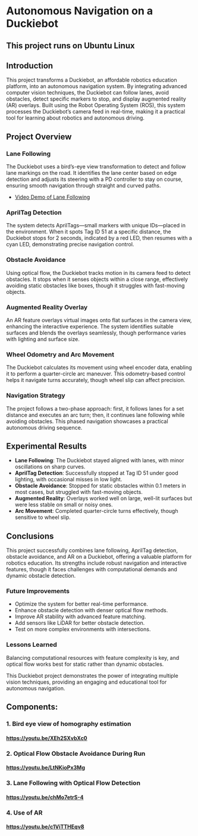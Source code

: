 # Autonomous Navigation on a Duckiebot
## This project runs on Ubuntu Linux

## Introduction
This project transforms a Duckiebot, an affordable robotics education platform, into an autonomous navigation system. By integrating advanced computer vision techniques, the Duckiebot can follow lanes, avoid obstacles, detect specific markers to stop, and display augmented reality (AR) overlays. Built using the Robot Operating System (ROS), this system processes the Duckiebot’s camera feed in real-time, making it a practical tool for learning about robotics and autonomous driving.

## Project Overview

### Lane Following
The Duckiebot uses a bird’s-eye view transformation to detect and follow lane markings on the road. It identifies the lane center based on edge detection and adjusts its steering with a PD controller to stay on course, ensuring smooth navigation through straight and curved paths.
- [Video Demo of Lane Following](https://youtu.be/chMo7etrS-4)

### AprilTag Detection
The system detects AprilTags—small markers with unique IDs—placed in the environment. When it spots Tag ID 51 at a specific distance, the Duckiebot stops for 2 seconds, indicated by a red LED, then resumes with a cyan LED, demonstrating precise navigation control.

### Obstacle Avoidance
Using optical flow, the Duckiebot tracks motion in its camera feed to detect obstacles. It stops when it senses objects within a close range, effectively avoiding static obstacles like boxes, though it struggles with fast-moving objects.

### Augmented Reality Overlay
An AR feature overlays virtual images onto flat surfaces in the camera view, enhancing the interactive experience. The system identifies suitable surfaces and blends the overlays seamlessly, though performance varies with lighting and surface size.

### Wheel Odometry and Arc Movement
The Duckiebot calculates its movement using wheel encoder data, enabling it to perform a quarter-circle arc maneuver. This odometry-based control helps it navigate turns accurately, though wheel slip can affect precision.

### Navigation Strategy
The project follows a two-phase approach: first, it follows lanes for a set distance and executes an arc turn; then, it continues lane following while avoiding obstacles. This phased navigation showcases a practical autonomous driving sequence.

## Experimental Results
- **Lane Following**: The Duckiebot stayed aligned with lanes, with minor oscillations on sharp curves.
- **AprilTag Detection**: Successfully stopped at Tag ID 51 under good lighting, with occasional misses in low light.
- **Obstacle Avoidance**: Stopped for static obstacles within 0.1 meters in most cases, but struggled with fast-moving objects.
- **Augmented Reality**: Overlays worked well on large, well-lit surfaces but were less stable on small or noisy ones.
- **Arc Movement**: Completed quarter-circle turns effectively, though sensitive to wheel slip.

## Conclusions
This project successfully combines lane following, AprilTag detection, obstacle avoidance, and AR on a Duckiebot, offering a valuable platform for robotics education. Its strengths include robust navigation and interactive features, though it faces challenges with computational demands and dynamic obstacle detection.

### Future Improvements
- Optimize the system for better real-time performance.
- Enhance obstacle detection with denser optical flow methods.
- Improve AR stability with advanced feature matching.
- Add sensors like LiDAR for better obstacle detection.
- Test on more complex environments with intersections.

### Lessons Learned
Balancing computational resources with feature complexity is key, and optical flow works best for static rather than dynamic obstacles.

This Duckiebot project demonstrates the power of integrating multiple vision techniques, providing an engaging and educational tool for autonomous navigation.


## Components:
### 1. Bird eye view of homography estimation
#### https://youtu.be/XEh2SXvbXc0
### 2. Optical Flow Obstacle Avoidance During Run
#### https://youtu.be/LtNKioPx3Mg
### 3. Lane Following with Optical Flow Detection
#### https://youtu.be/chMo7etrS-4
### 4. Use of AR
#### https://youtu.be/c1ViTTHEqv8
